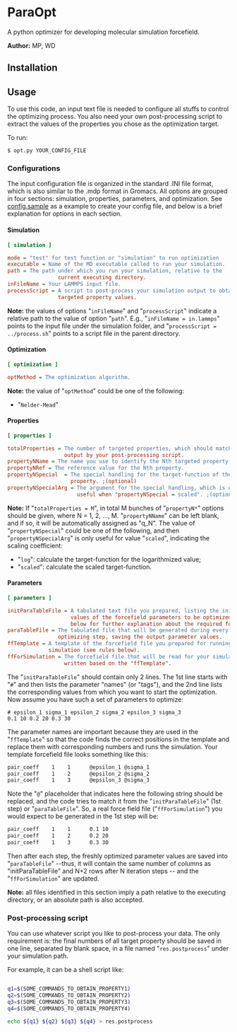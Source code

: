 # ParaOpt

A python optimizer for developing molecular simulation forcefield.

**Author:** MP, WD

## Installation

### 

## Usage

To use this code, an input text file is needed to configure all stuffs to
control the optimizing process. You also need your own post-processing script
to extract the values of the properties you chose as the optimization target.

To run:

    $ opt.py YOUR_CONFIG_FILE

### Configurations

The input configuration file is organized in the standard .INI file format,
which is also similar to the .mdp format in Gromacs. All options are grouped
in four sections: simulation, properties, parameters, and optimization.
See [config.sample] as a example to create your config file, and below is a 
brief explanation for options in each section.

#### Simulation
```Ini
[ simulation ]

mode = "test" for test function or "simulation" to run optimization
executable = Name of the MD executable called to run your simulation. 
path = The path under which you run your simulation, relative to the 
                current executing directory.
inFileName = Your LAMMPS input file.
processScript = A script to post-process your simulation output to obtain 
                targeted property values.
```
**Note:** the values of options "`inFileName`" and "`processScript`" indicate a
relative path to the value of option "`path`". E.g., "`inFileName = in.lammps`"
points to the input file under the simulation folder, and "`processScript = 
../process.sh`" points to a script file in the parent directory.

#### Optimization
```Ini
[ optimization ]

optMethod = The optimization algorithm. 
```
**Note:** the value of "`optMethod`" could be one of the following:
 - "`Nelder-Mead`"

#### Properties
```Ini
[ properties ]

totalProperties = The number of targeted properties, which should match the
                  output by your post-processing script.
propertyNName = The name you use to identify the Nth targeted property.
propertyNRef = The reference value for the Nth property.
propertyNSpecial  = The special handling for the target-function of the Nth 
                    property. ;(optional)
propertyNSpecialArg = The argument for the special handling, which is only 
                      useful when "propertyNSpecial = scaled". ;(optional)
```
**Note:** If "`totalProperties = M`", in total M bunches of "`propertyN*`"
options should be given, where N = 1, 2, ..., M. 
"`propertyNName`" can be left blank, and if so, it will be automatically 
assigned as "q_N".
The value of "`propertyNSpecial`" could be one of the following, and then 
"`propertyNSpecialArg`" is only useful for value "`scaled`", indicating the 
scaling coefficient:
 - "`log`": calculate the target-function for the logarithmized value;
 - "`scaled`": calculate the scaled target-function.

#### Parameters
```Ini
[ parameters ]

initParaTableFile = A tabulated text file you prepared, listing the initial 
                    values of the forcefield parameters to be optimized (see 
                    below for further explanation about the required format).
paraTableFile = The tabulated file that will be generated during every 
                optimizing step, saving the output parameter values. 
ffTemplate = A template of the forcefield file you prepared for running the 
             simulation (see rules below).
ffForSimulation = The forcefield file that will be read for your simulation, 
                  written based on the "ffTemplate".
```
The "`initParaTableFile`" should contain only 2 lines. The 1st line starts 
with "`#`" and then lists the parameter "names" (or "tags"), and the 2nd
line lists the corresponding values from which you want to start the 
optimization. Now assume you have such a set of parameters to optimize:
```
# epsilon_1 sigma_1 epsilon_2 sigma_2 epsilon_3 sigma_3
0.1 10 0.2 20 0.3 30
```
The parameter names are important because they are used in the "`ffTemplate`" 
so that the code finds the correct positions in the template and replace them 
with corresponding numbers and runs the simulation. Your template forcefield 
file looks something like this:
```bash
pair_coeff    1    1	  @epsilon_1 @sigma_1
pair_coeff    1    2	  @epsilon_2 @sigma_2 
pair_coeff    1    3	  @epsilon_3 @sigma_3 
```
Note the "`@`" placeholder that indicates here the following string should be 
replaced, and the code tries to match it from the "`initParaTableFile`" (1st 
step) or "`paraTableFile`". So, a real force field file ("`ffForSimulation`") 
you would expect to be generated in the 1st step will be:
```bash
pair_coeff    1    1	  0.1 10 
pair_coeff    1    2	  0.2 20 
pair_coeff    1    3	  0.3 30 
```
Then after each step, the freshly optimized parameter values are saved into 
"`paraTableFile`" --thus, it will contain the same number of columns as 
"initParaTableFile" and N+2 rows after N iteration steps -- and the 
"`ffForSimulation`" are updated.

**Note:** all files identified in this section imply a path relative to the 
executing directory, or an absolute path is  also accepted.


### Post-processing script

You can use whatever script you like to post-process your data. The only 
requirement is: the final numbers of all target property should be saved in
one line, separated by blank space, in a file named "`res.postprocess`" under 
your simulation path.

For example, it can be a shell script like:
```bash

q1=$(SOME_COMMANDS_TO_OBTAIN_PROPERTY1)
q2=$(SOME_COMMANDS_TO_OBTAIN_PROPERTY2)
q3=$(SOME_COMMANDS_TO_OBTAIN_PROPERTY3)
q4=$(SOME_COMMANDS_TO_OBTAIN_PROPERTY4)

echo ${q1} ${q2} ${q3} ${q4} > res.postprocess
```

[config.sample]: https://github.com/wdingsjtu/ParaOpt/blob/master/config.sample
